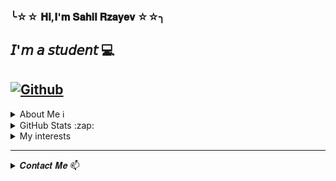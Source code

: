 ### ╰☆☆ 𝐇𝐢,𝐈'𝐦 𝐒𝐚𝐡𝐢𝐥 𝐑𝐳𝐚𝐲𝐞𝐯 ☆☆╮

## 𝘐'𝘮 𝘢 𝘴𝘵𝘶𝘥𝘦𝘯𝘵 :computer:

## [![Github](https://img.shields.io/github/followers/rzayevsahil?label=Follow&style=social)](https://github.com/rzayevsahil)


<details>
<summary>About Me ℹ️</summary>

-  :smiley:  ░▒▓█ 𝑰'𝒎 𝒄𝒖𝒓𝒓𝒆𝒏𝒕𝒍𝒚 𝒍𝒆𝒂𝒓𝒏𝒊𝒏𝒈 𝑱𝒂𝒗𝒂 █▓▒░
  
- 💬 𝐇𝐞𝐥𝐥𝐨. 𝐈 𝐚𝐦 𝐊𝐓𝐔 𝐬𝐭𝐮𝐝𝐞𝐧𝐭. 𝐈 𝐥𝐨𝐯𝐞 𝐬𝐨𝐟𝐭𝐰𝐚𝐫𝐞. 𝐂𝐨𝐟𝐟𝐞𝐞 𝐚𝐧𝐝 𝐬𝐨𝐟𝐭𝐰𝐚𝐫𝐞 𝐚𝐫𝐞 𝐢𝐧𝐝𝐢𝐬𝐩𝐞𝐧𝐬𝐚𝐛𝐥𝐞. 𝐒𝐨𝐦𝐞𝐭𝐢𝐦𝐞𝐬, 𝐞𝐯𝐞𝐧 𝐢𝐟 𝐈 𝐡𝐚𝐯𝐞 𝐚 𝐩𝐫𝐨𝐛𝐥𝐞𝐦, 𝐈 𝐭𝐫𝐲 𝐭𝐨 𝐬𝐨𝐥𝐯𝐞 𝐭𝐡𝐚𝐭 𝐩𝐫𝐨𝐣𝐞𝐜𝐭 𝐛𝐞𝐟𝐨𝐫𝐞 𝐈 𝐬𝐥𝐞𝐞𝐩 𝐮𝐧𝐭𝐢𝐥 𝐦𝐨𝐫𝐧𝐢𝐧𝐠.

- :musical_score: ♫♪ 𝐈 𝐥𝐨𝐯𝐞 𝐥𝐢𝐬𝐭𝐞𝐧𝐢𝐧𝐠 𝐭𝐨 𝐦𝐮𝐬𝐢𝐜 ♪♫

- :books: 𝐈'𝐦 𝐫𝐞𝐚𝐝𝐢𝐧𝐠 𝐝𝐞𝐭𝐞𝐜𝐭𝐢𝐯𝐞 𝐧𝐨𝐯𝐞𝐥𝐬
---
</details>


<details>  

<summary> GitHub Stats :zap: </summary>
  
 ![Sahil's github stats](https://github-readme-stats.vercel.app/api?username=rzayevsahil&show_icons=true&theme=dark) ![Top Langs](https://github-readme-stats.vercel.app/api/top-langs/?username=rzayevsahil&theme=tokyonight)

---
</details>


<details>
<summary>My interests</summary><br>
  
  ![C++](https://img.shields.io/badge/C%2B%2B-00599C?style=badge&logo=c%2B%2B&logoColor=white) 
  ![C](https://img.shields.io/badge/-C-00599C?style=flat&logo=c&logoColor=white)  
  ![HTML5](https://img.shields.io/badge/-HTML5-E34F26?style=flat&logo=HTML5&logoColor=white)
  ![CSS3](https://img.shields.io/badge/-CSS3-1572B6?style=flat&logo=CSS3&logoColor=white)
  ![JavaScript](https://img.shields.io/badge/JavaScript-F7DF1E?style=badge&logo=javascript&logoColor=black)  
  ![C#](https://img.shields.io/badge/C%23-239120?style=badge&logo=c-sharp&logoColor=white)
  ![Angular](https://img.shields.io/badge/-Angular-DD0031?style=flat&logo=angular&logoColor=white)
  ![Bootstrap](https://img.shields.io/badge/-Bootstrap-563D7C?style=flat&logo=bootstrap&logoColor=white) 
  ![Typescript](https://img.shields.io/badge/-Typescript-007ACC?style=flat&logo=typescript&logoColor=white)  
  ![Java](https://img.shields.io/badge/-Java-ED8B00?style=flat&logo=java&logoColor=white)
  ![React](https://img.shields.io/badge/-React-20232A?style=flat&logo=react&logoColor=61DAFB)  
  ![Git](https://img.shields.io/badge/Git-F05032?style=badge&logo=git&logoColor=white)
  ![Visual_Studio_Code](https://img.shields.io/badge/Visual_Studio_Code-0078D4?style=badge&logo=visual%20studio%20code&logoColor=white)
  ![Visual_Studio_2019](https://img.shields.io/badge/Visual_Studio_2019-5C2D91?style=badge&logo=visual%20studio&logoColor=white)
  ![Eclipse](https://img.shields.io/badge/Eclipse-2C2255?style=badge&logo=eclipse&logoColor=white)
  
  
</details>
  
  ---------------------------------------------------------------------------------------------------------------------------------------------

<details>
<summary> 𝑪𝒐𝒏𝒕𝒂𝒄𝒕 𝑴𝒆 📫</summary>
  
 - [![Gmail](https://img.shields.io/badge/Gmail-D14836?style=badge&logo=gmail&logoColor=white)](https://www.sahilrzayev200d@gmail.com) sahilrzayev200d@gmail.com
 - [![Instagram Badge](https://img.shields.io/badge/Instagram-E4405F?style=badge&logo=instagram&logoColor=white)](https://www.instagram.com/sahil_rzayev__/) 
[![Linkedin Badge](https://img.shields.io/badge/LinkedIn-0077B5?style=badge&logo=linkedin&logoColor=white)](https://www.linkedin.com/in/sahilrzayev) 
[![Facebook Badge](https://img.shields.io/badge/Facebook-1877F2?style=badge&logo=facebook&logoColor=white)](https://www.facebook.com/mecaz.adam.712) 
[![Twitter Badge](https://img.shields.io/badge/Twitter-1DA1F2?style=badge&logo=twitter&logoColor=white)](https://twitter.com/Sahil_Rzayev_) 
</details>
